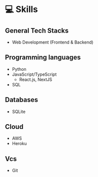 # 💻 Skills

## General Tech Stacks
- Web Development (Frontend & Backend)

## Programming languages
- Python
- JavaScript/TypeScript
  - React.js, NextJS
- SQL

## Databases
- SQLite

## Cloud
- AWS
- Heroku

## Vcs
- Git